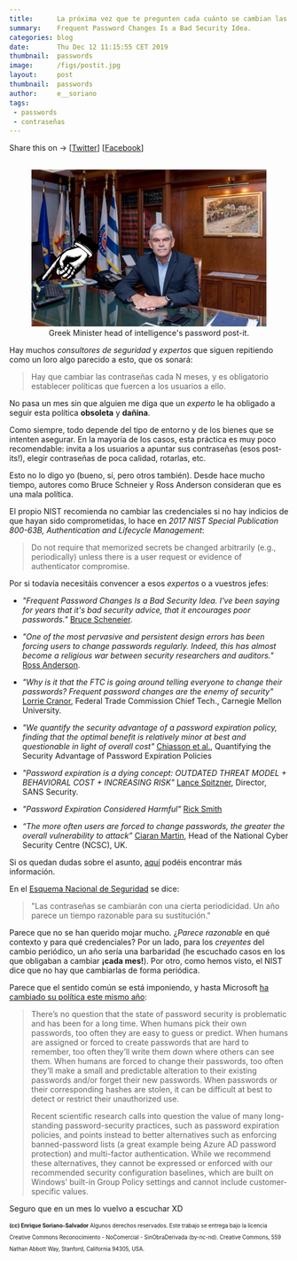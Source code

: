 ```yaml
---
title:      La próxima vez que te pregunten cada cuánto se cambian las contraseñas...
summary:    Frequent Password Changes Is a Bad Security Idea.
categories: blog
date:       Thu Dec 12 11:15:55 CET 2019
thumbnail:  passwords
image:      /figs/postit.jpg
layout:     post
thumbnail:  passwords
author:     e__soriano
tags:
 - passwords
 - contraseñas
---
```


<div class="share-page">
    Share this on &rarr;
    [<a href="https://twitter.com/intent/tweet?text={{ page.title }}&url={{ site.url }}{{ page.url }}&via=e__soriano&related=e__soriano" rel="nofollow" target="_blank" title="Share on Twitter">Twitter</a>]
    [<a href="https://facebook.com/sharer.php?u={{ site.url }}{{ page.url }}" rel="nofollow" target="_blank" title="Share on Facebook">Facebook</a>]
</div>
<br>

<center>
<figure class="image">
  <img src="figs/postit.jpg">
  <figcaption> Greek Minister head of intelligence's password post-it.</figcaption>
</figure>
</center>

Hay muchos _consultores de seguridad_ y _expertos_ que siguen repitiendo como
un loro algo parecido a esto, que os sonará:

>Hay que cambiar las contraseñas cada N meses, y es obligatorio
>establecer políticas que fuercen a los usuarios a ello.

No pasa un mes sin que alguien me diga que un _experto_ le ha obligado a seguir
esta política **obsoleta** y **dañina**.

Como siempre, todo depende del tipo de entorno y de los bienes que se intenten
asegurar. En la mayoría de los casos, esta práctica es muy poco recomendable:
invita a los usuarios a apuntar sus contraseñas (esos post-its!), elegir
contraseñas de poca calidad, rotarlas, etc.

Esto no lo digo yo (bueno, sí, pero otros también). Desde hace mucho tiempo,
autores como Bruce Schneier y Ross Anderson consideran que es una mala política.

El propio NIST recomienda no cambiar las credenciales si no hay indicios de que
hayan sido comprometidas, lo hace en
_2017 NIST Special Publication 800-63B, Authentication and Lifecycle Management_:

> Do not require that memorized secrets be changed arbitrarily (e.g., periodically)
> unless there is a user request or evidence of authenticator compromise.


Por si todavía necesitáis convencer a esos _expertos_ o a vuestros jefes:

* _"Frequent Password Changes Is a Bad Security Idea. I've been saying for
years that it's bad security advice, that it encourages poor passwords."_
[Bruce Scheneier](https://www.schneier.com/blog/archives/2016/08/frequent_passwo.html).

* _"One of the most pervasive and persistent design errors has been forcing users to change
passwords regularly. Indeed, this has almost become a religious war between security researchers and auditors."_
[Ross Anderson](https://www.cl.cam.ac.uk/~rja14/book.html).

* _"Why is it that the FTC is going around telling everyone to change their
passwords? Frequent password changes are the enemy of security"_
[Lorrie Cranor](https://www.ftc.gov/news-events/blogs/techftc/2016/03/time-rethink-mandatory-password-changes), Federal Trade Commission Chief Tech., Carnegie Mellon University.

* _"We quantify the security advantage of a password expiration policy, finding that the optimal benefit is relatively minor at best and questionable in light of overall cost"_
[Chiasson et al.](https://t.co/ek3UM6TWRp?amp=1), Quantifying the Security Advantage of Password Expiration Policies

* _"Password expiration is a dying concept: OUTDATED THREAT MODEL + BEHAVIORAL COST + INCREASING RISK"_
[Lance Spitzner](https://www.sans.org/security-awareness-training/blog/time-password-expiration-die), Director, SANS Security.

* _"Password Expiration Considered Harmful"_ [Rick Smith](https://cryptosmith.com/password-sanity/exp-harmful/)

* _“The more often users are forced to change passwords, the greater the overall vulnerability to attack”_
[Ciaran Martin](https://www.maytech.net/blog/why-regularly-changing-password-puts-you-at-risk-of-attack/), Head of the National Cyber Security Centre (NCSC), UK.

Si os quedan dudas sobre el asunto, [aquí](https://littlemaninmyhead.wordpress.com/2019/07/28/collection-of-references-on-why-password-policies-need-to-change/amp/)
podéis encontrar más información.

En el [Esquema Nacional de Seguridad](https://t.co/HkghesyoUj?amp=1) se dice:

>"Las contraseñas se cambiarán con una cierta periodicidad. Un año parece un tiempo razonable para su sustitución."

Parece que no se han querido mojar mucho. ¿_Parece razonable_ en qué contexto y para qué
credenciales?
Por un lado, para los _creyentes_  del cambio periódico, un año sería una
barbaridad (he escuchado casos en los que obligaban a cambiar **¡cada mes!**).
Por otro, como hemos visto, el NIST dice que no hay que cambiarlas de forma
periódica.

Parece que el sentido común se está imponiendo, y
hasta Microsoft [ha cambiado su política este mismo año](https://arstechnica.com/information-technology/2019/06/microsoft-says-mandatory-password-changing-is-ancient-and-obsolete/):

> There’s no question that the state of password security is problematic and has been for a long time. When humans pick their own passwords, too often they are easy to guess or predict. When humans are assigned or forced to create passwords that are hard to remember, too often they’ll write them down where others can see them. When humans are forced to change their passwords, too often they’ll make a small and predictable alteration to their existing passwords and/or forget their new passwords. When passwords or their corresponding hashes are stolen, it can be difficult at best to detect or restrict their unauthorized use.
>
> Recent scientific research calls into question the value of many long-standing password-security practices, such as password expiration policies, and points instead to better alternatives such as enforcing banned-password lists (a great example being Azure AD password protection) and multi-factor authentication. While we recommend these alternatives, they cannot be expressed or enforced with our recommended security configuration baselines, which are built on Windows’ built-in Group Policy settings and cannot include customer-specific values.

Seguro que en un mes lo vuelvo a escuchar XD

<sub><sup>
    <b>(cc) Enrique Soriano-Salvador</b>
    Algunos derechos reservados. Este trabajo se entrega bajo la licencia
    Creative Commons Reconocimiento - NoComercial - SinObraDerivada (by-nc-nd).
    Creative Commons, 559 Nathan Abbott Way, Stanford,
    California 94305, USA.
</sup></sub>
